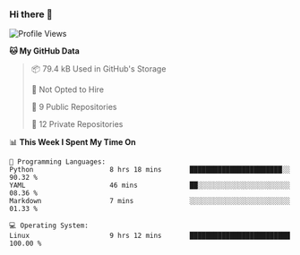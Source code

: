 ### Hi there 👋

<!--
**huayuan4396/huayuan4396** is a ✨ _special_ ✨ repository because its `README.md` (this file) appears on your GitHub profile.

Here are some ideas to get you started:

- 🔭 I’m currently working on ...
- 🌱 I’m currently learning ...
- 👯 I’m looking to collaborate on ...
- 🤔 I’m looking for help with ...
- 💬 Ask me about ...
- 📫 How to reach me: ...
- 😄 Pronouns: ...
- ⚡ Fun fact: ...
-->

<!--START_SECTION:waka-->
![Profile Views](http://img.shields.io/badge/Profile%20Views-0-blue)

**🐱 My GitHub Data** 

> 📦 79.4 kB Used in GitHub's Storage 
 > 
> 🚫 Not Opted to Hire
 > 
> 📜 9 Public Repositories 
 > 
> 🔑 12 Private Repositories 
 > 
📊 **This Week I Spent My Time On** 

```text
💬 Programming Languages: 
Python                   8 hrs 18 mins       ███████████████████████░░   90.32 % 
YAML                     46 mins             ██░░░░░░░░░░░░░░░░░░░░░░░   08.36 % 
Markdown                 7 mins              ░░░░░░░░░░░░░░░░░░░░░░░░░   01.33 % 

💻 Operating System: 
Linux                    9 hrs 12 mins       █████████████████████████   100.00 % 
```


<!--END_SECTION:waka-->
